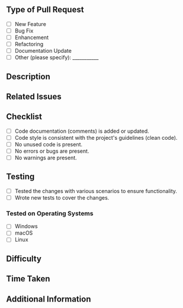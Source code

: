 ## Type of Pull Request
<!-- Specify the type of changes in this pull request -->
- [ ] New Feature
- [ ] Bug Fix
- [ ] Enhancement
- [ ] Refactoring
- [ ] Documentation Update
- [ ] Other (please specify): ___________

## Description
<!-- Describe your changes in detail. Include the motivation behind the changes and the context in which they were made. -->

## Related Issues
<!-- List any related issues or tasks this PR addresses. Use references like 'closes #123' to link issues. -->

## Checklist
- [ ] Code documentation (comments) is added or updated.
- [ ] Code style is consistent with the project's guidelines (clean code).
- [ ] No unused code is present.
- [ ] No errors or bugs are present.
- [ ] No warnings are present.

## Testing
- [ ] Tested the changes with various scenarios to ensure functionality.
- [ ] Wrote new tests to cover the changes.
### Tested on Operating Systems
- [ ] Windows
- [ ] macOS
- [ ] Linux

## Difficulty
<!-- Rate the difficulty of this task (e.g., 1, 2, 3, 5, 8, 13 or 20). -->

## Time Taken
<!-- Mention how long this task took to complete. -->

## Additional Information
<!-- Include any additional information, context, or notes that reviewers should be aware of. -->
